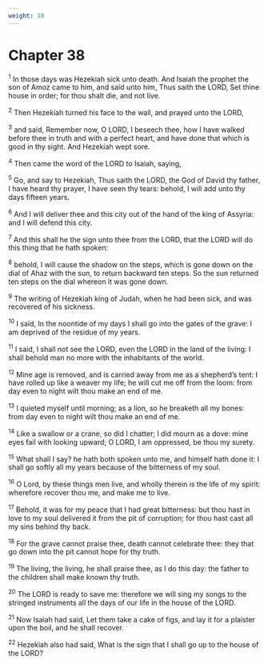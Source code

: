 ```yaml
---
weight: 38
---
```


# Chapter 38

<sup>1</sup> In those days was Hezekiah sick unto death. And Isaiah the prophet the son of Amoz came to him, and said unto him, Thus saith the LORD, Set thine house in order; for thou shalt die, and not live. 

<sup>2</sup> Then Hezekiah turned his face to the wall, and prayed unto the LORD, 

<sup>3</sup> and said, Remember now, O LORD, I beseech thee, how I have walked before thee in truth and with a perfect heart, and have done that which is good in thy sight. And Hezekiah wept sore. 

<sup>4</sup> Then came the word of the LORD to Isaiah, saying, 

<sup>5</sup> Go, and say to Hezekiah, Thus saith the LORD, the God of David thy father, I have heard thy prayer, I have seen thy tears: behold, I will add unto thy days fifteen years. 

<sup>6</sup> And I will deliver thee and this city out of the hand of the king of Assyria: and I will defend this city. 

<sup>7</sup> And this shall he the sign unto thee from the LORD, that the LORD will do this thing that he hath spoken: 

<sup>8</sup> behold, I will cause the shadow on the steps, which is gone down on the dial of Ahaz with the sun, to return backward ten steps. So the sun returned ten steps on the dial whereon it was gone down. 

<sup>9</sup> The writing of Hezekiah king of Judah, when he had been sick, and was recovered of his sickness. 

<sup>10</sup> I said, In the noontide of my days I shall go into the gates of the grave: I am deprived of the residue of my years. 

<sup>11</sup> I said, I shall not see the LORD, even the LORD in the land of the living: I shall behold man no more with the inhabitants of the world. 

<sup>12</sup> Mine age is removed, and is carried away from me as a shepherd’s tent: I have rolled up like a weaver my life; he will cut me off from the loom: from day even to night wilt thou make an end of me. 

<sup>13</sup> I quieted myself until morning; as a lion, so he breaketh all my bones: from day even to night wilt thou make an end of me. 

<sup>14</sup> Like a swallow or a crane, so did I chatter; I did mourn as a dove: mine eyes fail with looking upward; O LORD, I am oppressed, be thou my surety. 

<sup>15</sup> What shall I say? he hath both spoken unto me, and himself hath done it: I shall go softly all my years because of the bitterness of my soul. 

<sup>16</sup> O Lord, by these things men live, and wholly therein is the life of my spirit: wherefore recover thou me, and make me to live. 

<sup>17</sup> Behold, it was for my peace that I had great bitterness: but thou hast in love to my soul delivered it from the pit of corruption; for thou hast cast all my sins behind thy back. 

<sup>18</sup> For the grave cannot praise thee, death cannot celebrate thee: they that go down into the pit cannot hope for thy truth. 

<sup>19</sup> The living, the living, he shall praise thee, as I do this day: the father to the children shall make known thy truth. 

<sup>20</sup> The LORD is ready to save me: therefore we will sing my songs to the stringed instruments all the days of our life in the house of the LORD. 

<sup>21</sup> Now Isaiah had said, Let them take a cake of figs, and lay it for a plaister upon the boil, and he shall recover. 

<sup>22</sup> Hezekiah also had said, What is the sign that I shall go up to the house of the LORD? 


